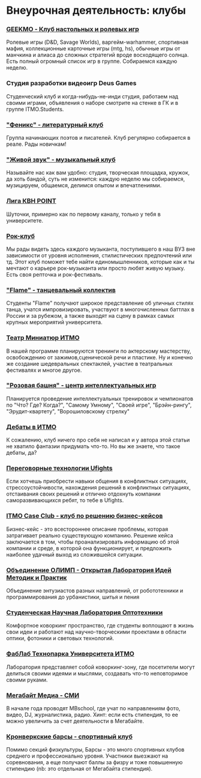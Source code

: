 # Внеурочная деятельность: клубы

### [GEEKMO - Клуб настольных и ролевых игр](https://vk.com/geekmo)

Ролевые игры (D&D, Savage Worlds), варгейм-warhammer, спортивная мафия, коллекционные карточные игры (mtg, hs), обычные игры от манчкина и алиаса до сложных стратегий вроде восходящего солнца. Есть полный огромный список игр в группе. Собираемся каждую неделю.

### Студия разработки видеоигр Deus Games
Студенческий клуб и когда-нибудь-не-инди студия, работаем над своими играми, объявления о наборе смотрите на стенке в ГК и в группе ITMO.Students.

### ["Феникс" - литературный клуб](https://vk.com/litphenix)

Группа начинающих поэтов и писателей. Клуб регулярно собирается в реале. Рады новичкам!

### ["Живой звук" - музыкальный клуб](https://vk.com/muzclubitmo)

Называйте нас как вам удобно: студия, творческая площадка, кружок, да хоть бандой, суть не изменится: каждую неделю мы собираемся, музицируем, общаемся, делимся опытом и впечатлениями.

### [Лига КВН POINT](https://vk.com/pointkvn)

Шуточки, примерно как по первому каналу, только у тебя в университете.

### [Рок-клуб](https://vk.com/rockitmo)

Мы рады видеть здесь каждого музыканта, поступившего в наш ВУЗ вне зависимости от уровня исполнения, стилистических предпочтений или тд. Этот клуб поможет тебе найти единомышленников, которые как и ты мечтают о карьере рок-музыканта или просто любят живую музыку. Есть своя репточка и рок-фестиваль.

### ["Flame" - танцевальный коллектив](https://vk.com/flame_itmo)

Студенты "Flame" получают широкое представление об уличных стилях танца, учатся импровизировать, участвуют в многочисленных баттлах в России и за рубежом, а также выходят на сцену в рамках самых крупных мероприятий университета.

### [Театр Миниатюр ИТМО](https://vk.com/minitheater)

В нашей программе планируются тренинги по актерскому мастерству, освобождению от зажимов,сценической речи и пластике. Ну и конечно же создание шедевральных спектаклей, участие в театральных фестивалях и многое другое.

### ["Розовая башня" - центр интеллектуальных игр](https://vk.com/intellect_itmo)

Планируется проведение интеллектуальных тренировок и чемпионатов по "Что? Где? Когда?", "Самому Умному", "Своей игре", "Брэйн-рингу", "Эрудит-квартету", "Ворошиловскому стрелку"

### [Дебаты в ИТМО](https://vk.com/debate_itmo)

К сожалению, клуб ничего про себя не написал и у автора этой статьи не хватило фантазии придумать что-то. Но вы же знаете, что такое дебаты, да?

### [Переговорные технологии Ufights](https://vk.com/ufights_itmo)

Если хотчешь приобрести навыки общения в конфликтных ситуациях, стрессоустойчивости, нахождения решений в конфликтных ситуациях, отстаивания своих решений и отлично отдохнуть компании саморазвивающихся ребят, то тебе в Ufights.

### [ITMO Case Club - клуб по решению бизнес-кейсов](https://vk.com/itmo_case_club)

Бизнес-кейс - это всестороннее описание проблемы, которая затрагивает реально существующую компанию. Решение кейса заключается в том, чтобы проанализировать информацию об этой компании и среде, в которой она функционирует, и предложить наиболее удачный выход из сложившейся ситуации.

### [Объединение ОЛИМП - Открытая Лаборатория Идей Методик и Практик](https://vk.com/olimp_union)

Объединение энтузиастов разных направлений, от робототехники и программирования до урбанистики, шитья и пения

### [Студенческая Научная Лаборатория Оптотехники](https://vk.com/aco.snlo)

Комфортное коворкинг пространство, где студенты воплощают в жизнь свои идеи и работают над научно-творческими проектами в области оптики, фотоники и световых технологий.

### [ФабЛаб Технопарка Университета ИТМО](https://vk.com/fablabitmo)

Лаборатория представляет собой коворкинг-зону, где посетители могут делиться своими идеями и мыслями, создавать что-то неповторимое своими руками.

### [Мегабайт Медиа - СМИ](https://vk.com/mb.news)

В начале года проводят MBschool, где учат по направлениям фото, видео, DJ, журналистика, радио. Хинт: если есть стипендия, то ее можно увеличить за счет деятельности в Мегабайте.

### [Кронверкские барсы - спортивный клуб](https://vk.com/kronbars)

Помимо секций физкультуры, Барсы - это много спортивных клубов среднего и профессионально уровня. Участники выезжают на соревнования, а еще получают баллы за физру и тоже повышенную стипендию (nb: это отдельная от Мегабайта стипендия).

